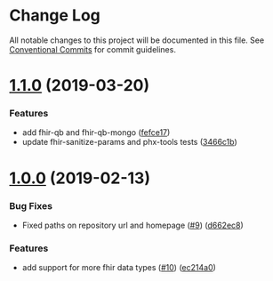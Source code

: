 # Change Log

All notable changes to this project will be documented in this file.
See [Conventional Commits](https://conventionalcommits.org) for commit guidelines.

# [1.1.0](https://github.com/Asymmetrik/phx-tools/compare/@asymmetrik/fhir-sanitize-param@1.0.0...@asymmetrik/fhir-sanitize-param@1.1.0) (2019-03-20)


### Features

* add fhir-qb and fhir-qb-mongo ([fefce17](https://github.com/Asymmetrik/phx-tools/commit/fefce17))
* update fhir-sanitize-params and phx-tools tests ([3466c1b](https://github.com/Asymmetrik/phx-tools/commit/3466c1b))





# [1.0.0](https://github.com/Asymmetrik/phx-tools/compare/@asymmetrik/fhir-sanitize-param@0.9.1...@asymmetrik/fhir-sanitize-param@1.0.0) (2019-02-13)


### Bug Fixes

* Fixed paths on repository url and homepage ([#9](https://github.com/Asymmetrik/phx-tools/issues/9)) ([d662ec8](https://github.com/Asymmetrik/phx-tools/commit/d662ec8))


### Features

* add support for more fhir data types ([#10](https://github.com/Asymmetrik/phx-tools/issues/10)) ([ec214a0](https://github.com/Asymmetrik/phx-tools/commit/ec214a0))
